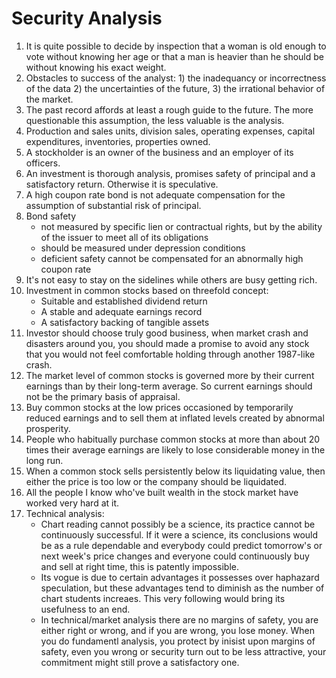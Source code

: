 # Security Analysis

1. It is quite possible to decide by inspection that a woman is old enough to vote without knowing her age or that a man is heavier than he should be without knowing his exact weight.
2. Obstacles to success of the analyst: 1) the inadequancy or incorrectness of the data 2) the uncertainties of the future, 3) the irrational behavior of the market.
3. The past record affords at least a rough guide to the future. The more questionable this assumption, the less valuable is the analysis. 
4. Production and sales units, division sales, operating expenses, capital expenditures, inventories, properties owned.
5. A stockholder is an owner of the business and an employer of its officers. 
6. An investment is thorough analysis, promises safety of principal and a satisfactory return. Otherwise it is speculative. 
7. A high coupon rate bond is not adequate compensation for the assumption of substantial risk of principal.
8. Bond safety 
    - not measured by specific lien or contractual rights, but by the ability of the issuer to meet all of its obligations
    - should be measured under depression conditions
    - deficient safety cannot be compensated for an abnormally high coupon rate
9. It's not easy to stay on the sidelines while others are busy getting rich.
10. Investment in common stocks based on threefold concept:
    - Suitable and established dividend return
    - A stable and adequate earnings record
    - A satisfactory backing of tangible assets
11. Investor should choose truly good business, when market crash and disasters around you, you should made a promise to avoid any stock that you would not feel comfortable holding through another 1987-like crash.
12. The market level of common stocks is governed more by their current earnings than by their long-term average. So current earnings should not be the primary basis of appraisal.
13. Buy common stocks at the low prices occasioned by temporarily reduced earnings and to sell them at inflated levels created by abnormal prosperity.
14. People who habitually purchase common stocks at more than about 20 times their average earnings are likely to lose considerable money in the long run.
15. When a common stock sells persistently below its liquidating value, then either the price is too low or the company should be liquidated.
16. All the people I know who've built wealth in the stock market have worked very hard at it.
17. Technical analysis:
    - Chart reading cannot possibly be a science, its practice cannot be continuously successful. If it were a science, its conclusions would be as a rule dependable and everybody could predict tomorrow's or next week's price changes and everyone could continuously buy and sell at right time, this is patently impossible.
    - Its vogue is due to certain advantages it possesses over haphazard speculation, but these advantages tend to diminish as the number of chart students increaes. This very following would bring its usefulness to an end. 
    - In technical/market analysis there are no margins of safety, you are either right or wrong, and if you are wrong, you lose money. When you do fundamentl analysis, you protect by inisist upon margins of safety, even you wrong or security turn out to be less attractive, your commitment might still prove a satisfactory one.



